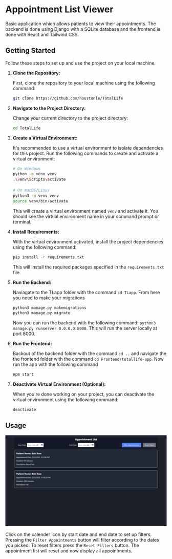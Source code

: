 # Appointment List Viewer

Basic application which allows patients to view their appointments. The backend is done using Django with a SQLite database and the frontend is done with React and Tailwind CSS.


## Getting Started

Follow these steps to set up and use the project on your local machine.

1. **Clone the Repository:**

    First, clone the repository to your local machine using the following command:

    ```bash
    git clone https://github.com/houstonle/TotalLife
    ```

2. **Navigate to the Project Directory:**

    Change your current directory to the project directory:

    ```bash
    cd TotalLife
    ```


3. **Create a Virtual Environment:**

    It's recommended to use a virtual environment to isolate dependencies for this project. Run the following commands to create and activate a virtual environment:

    ```bash
    # On Windows
    python -m venv venv
    .\venv\Scripts\activate

    # On macOS/Linux
    python3 -m venv venv
    source venv/bin/activate
    ```

    This will create a virtual environment named `venv` and activate it. You should see the virtual environment name in your command prompt or terminal.

4. **Install Requirements:**

    With the virtual environment activated, install the project dependencies using the following command:

    ```bash
    pip install -r requirements.txt
    ```

    This will install the required packages specified in the `requirements.txt` file.

5. **Run the Backend:**

    Naviagate to the TLapp folder with the command `cd TLapp`. From here you need to make your migrations

    ```bash
    python3 manage.py makemigrations
    python3 manage.py migrate
    ```

    Now you can run the backend with the following command: `python3 manage.py runserver 0.0.0.0:8000`. This will run the server locally at port 8000.

6. **Run the Frontend:**

    Backout of the backend folder with the command `cd ..` and navigate the the frontend folder with the command `cd Frontend/totallife-app`. Now run the app with the following command

    ```bash
    npm start
    ```



7. **Deactivate Virtual Environment (Optional):**

    When you're done working on your project, you can deactivate the virtual environment using the following command:

    ```bash
    deactivate
    ```

## Usage

![Preview of frontend displaying appointments](appointment_lists.png)

Click on the calender icon by start date and end date to set up filters. Pressing the `Filter Appointments` button will filter according to the dates you picked.
To reset filters press the `Reset Filters` button. The appointment list will reset and now display all appointments.

